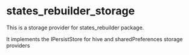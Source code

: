 # states_rebuilder_storage

This is a storage provider for states_rebuilder package.

It implements the IPersistStore for hive and sharedPreferences storage providers


